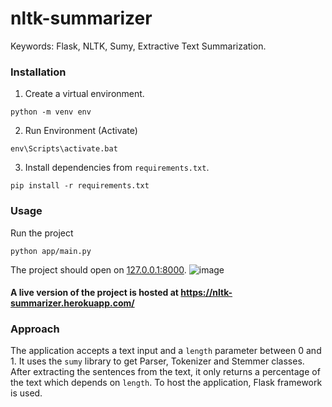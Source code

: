 # nltk-summarizer

Keywords: Flask, NLTK, Sumy, Extractive Text Summarization.

### Installation
1. Create a virtual environment.
```
python -m venv env
```
2. Run Environment (Activate)
```
env\Scripts\activate.bat 
```
3. Install dependencies from `requirements.txt`.
```
pip install -r requirements.txt
```

### Usage
Run the project
```
python app/main.py
```
The project should open on [127.0.0.1:8000](http://127.0.0.1:8000).
![image](https://user-images.githubusercontent.com/65420449/182130205-4e7fcd9f-08fd-43bf-8f73-a96e3cb15954.png)


#### A live version of the project is hosted at <https://nltk-summarizer.herokuapp.com/>

### Approach
The application accepts a text input and a `length` parameter between 0 and 1. It uses the `sumy` library to get Parser, Tokenizer and Stemmer classes. After extracting the sentences from the text, it only returns a percentage of the text which depends on `length`. 
To host the application, Flask framework is used.
